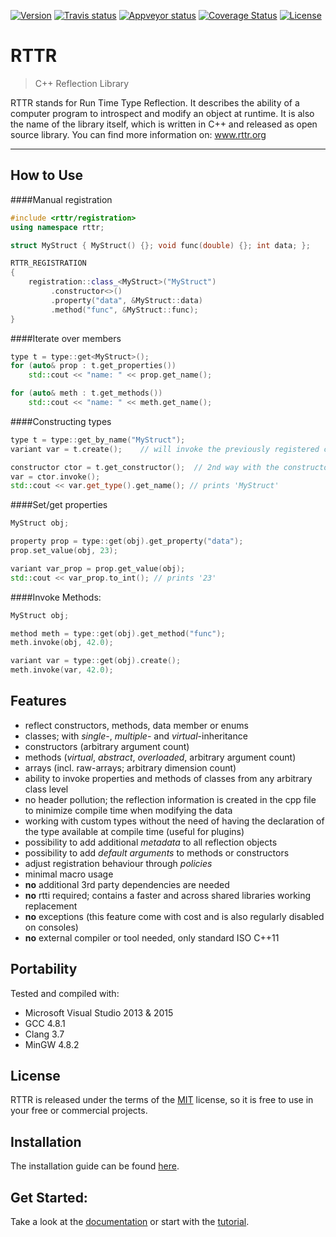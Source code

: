 <a target="_blank" href="https://github.com/rttrorg/rttr/releases/latest">![Version][badge.version]</a> <a target="_blank" href="https://travis-ci.org/rttrorg/rttr">![Travis status][badge.Travis]</a> <a target="_blank" href="https://ci.appveyor.com/project/acki-m/rttr">![Appveyor status][badge.Appveyor]</a> <a target="_blank" href="https://coveralls.io/github/rttrorg/rttr">![Coverage Status][badge.Coveralls]</a> <a target="_blank" href="https://raw.githubusercontent.com/rttrorg/rttr/master/LICENSE.txt">![License][badge.license]</a>

RTTR
====
> C++ Reflection Library

RTTR stands for Run Time Type Reflection. 
It describes the ability of a computer program to introspect and modify an object at runtime. It is also the name of the library itself, which is written in C++ and released as open source library.
You can find more information on: <a target="_blank" href="http://www.rttr.org">www.rttr.org</a>

----------

How to Use
----------

####Manual registration
```cpp
#include <rttr/registration>
using namespace rttr;

struct MyStruct { MyStruct() {}; void func(double) {}; int data; };

RTTR_REGISTRATION
{
    registration::class_<MyStruct>("MyStruct")
         .constructor<>()
         .property("data", &MyStruct::data)
         .method("func", &MyStruct::func);
}
```
####Iterate over members
```cpp
type t = type::get<MyStruct>();
for (auto& prop : t.get_properties())
    std::cout << "name: " << prop.get_name();

for (auto& meth : t.get_methods())
    std::cout << "name: " << meth.get_name();
```

####Constructing types
```cpp
type t = type::get_by_name("MyStruct");
variant var = t.create();    // will invoke the previously registered ctor

constructor ctor = t.get_constructor();  // 2nd way with the constructor class
var = ctor.invoke();
std::cout << var.get_type().get_name(); // prints 'MyStruct'
```

####Set/get properties
```cpp
MyStruct obj;

property prop = type::get(obj).get_property("data");
prop.set_value(obj, 23);

variant var_prop = prop.get_value(obj);
std::cout << var_prop.to_int(); // prints '23'
```

####Invoke Methods:
```cpp
MyStruct obj;

method meth = type::get(obj).get_method("func");
meth.invoke(obj, 42.0);

variant var = type::get(obj).create();
meth.invoke(var, 42.0);
```

Features
---------
- reflect constructors, methods, data member or enums
- classes; with *single*-, *multiple*- and *virtual*-inheritance
- constructors (arbitrary argument count)
- methods (*virtual*, *abstract*, *overloaded*, arbitrary argument count)
- arrays (incl. raw-arrays; arbitrary dimension count)
- ability to invoke properties and methods of classes from any arbitrary class level
- no header pollution; the reflection information is created in the cpp file to minimize compile time when modifying the data
- working with custom types without the need of having the declaration of the type available at compile time (useful for plugins)
- possibility to add additional *metadata* to all reflection objects
- possibility to add *default arguments* to methods or constructors
- adjust registration behaviour through *policies*
- minimal macro usage
- **no** additional 3rd party dependencies are needed
- **no** rtti required; contains a faster and across shared libraries working replacement
- **no** exceptions (this feature come with cost and is also regularly disabled on consoles)
- **no** external compiler or tool needed, only standard ISO C++11

Portability
-----------
Tested and compiled with:
- Microsoft Visual Studio 2013 & 2015
- GCC 4.8.1
- Clang 3.7
- MinGW 4.8.2

License
-------
RTTR is released under the terms of the [MIT](LICENSE.txt) license,
so it is free to use in your free or commercial projects.

Installation
------------
The installation guide can be found [here][rttr.install].


Get Started:
------------
Take a look at the [documentation][rttr.docs] or start with the [tutorial][rttr.tutorial].

<!-- Links -->
[badge.version]: https://badge.fury.io/gh/rttrorg%2Frttr.svg
[badge.Travis]: https://travis-ci.org/rttrorg/rttr.svg?branch=master
[badge.Appveyor]: https://ci.appveyor.com/api/projects/status/github/rttrorg/rttr?svg=true&branch=master&bust=1
[badge.Coveralls]: https://coveralls.io/repos/rttrorg/rttr/badge.svg?branch=master&service=github
[badge.License]: https://img.shields.io/badge/license-MIT-blue.svg
[rttr.docs]: http://www.rttr.org/doc/rttr-0-9-5/classes.html
[rttr.install]: http://www.rttr.org/doc/rttr-0-9-5/building_install_page.html
[rttr.tutorial]: http://www.rttr.org/doc/rttr-0-9-5/tutorial_page.html
